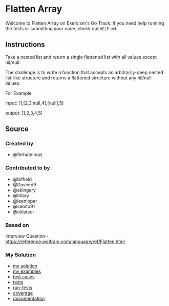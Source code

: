 # Flatten Array

Welcome to Flatten Array on Exercism's Go Track.
If you need help running the tests or submitting your code, check out `HELP.md`.

## Instructions

Take a nested list and return a single flattened list with all values except nil/null.

The challenge is to write a function that accepts an arbitrarily-deep nested list-like structure and returns a flattened structure without any nil/null values.

For Example

input: [1,[2,3,null,4],[null],5]

output: [1,2,3,4,5]

## Source

### Created by

- @ferhatelmas

### Contributed to by

- @bitfield
- @Daveed9
- @ekingery
- @hilary
- @leenipper
- @sebito91
- @eklatzer

### Based on

Interview Question - https://reference.wolfram.com/language/ref/Flatten.html

### My Solution

- [my solution](./flatten_array.go)
- [my examples](./flatten_array_examples_test.go)
- [test cases](./cases_test.go)
- [tests](./flatten_array_test.go)
- [run-tests](./run-tests-go.txt)
- [coverage](./coverage.html)
- [documentation](./flatten-doc.md)
